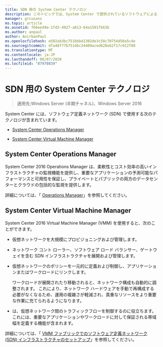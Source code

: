 ```yaml
---
title: SDN 用の System Center テクノロジ
description: このトピックでは、System Center で提供されているソフトウェアによるネットワーク制御 (SDN) テクノロジについて説明します。
manager: grcusanz
ms.topic: article
ms.assetid: f66ee49a-1fd3-4927-a813-64a15017b63b
ms.author: anpaul
author: AnirbanPaul
ms.openlocfilehash: e502ab3bc751bbbd1302de3c58c70754d50a5c4e
ms.sourcegitcommit: dfa48f77b751dbc34409aced628eb2f17c912f08
ms.translationtype: MT
ms.contentlocale: ja-JP
ms.lasthandoff: 08/07/2020
ms.locfileid: "87970839"
---
```

# <a name="system-center-technologies-for-sdn"></a>SDN 用の System Center テクノロジ

>適用先:Windows Server (半期チャネル)、Windows Server 2016

System Center には、ソフトウェア定義ネットワーク (SDN) で使用する次のテクノロジが含まれています。

-   [System Center Operations Manager](#bkmk_scom)

-   [System Center Virtual Machine Manager](#bkmk_scvmm)


## <a name="system-center-operations-manager"></a><a name="bkmk_scom"></a>System Center Operations Manager
System Center 2016 Operations Manager は、柔軟性とコスト効率の高いインフラストラクチャの監視機能を提供し、重要なアプリケーションの予測可能なパフォーマンスと可用性を保証し、プライベートとパブリックの両方のデータセンターとクラウドの包括的な監視を提供します。

詳細については、「 [Operations Manager](https://technet.microsoft.com/library/hh205987.aspx)」を参照してください。

## <a name="system-center-virtual-machine-manager"></a><a name="bkmk_scvmm"></a>System Center Virtual Machine Manager
System Center 2016 Virtual Machine Manager (VMM) を使用すると、次のことができます。

- 仮想ネットワークを大規模にプロビジョニングおよび管理します。
- ネットワーク コント ローラー、ソフトウェア ロード バランサー、ゲートウェイを含む SDN インフラストラクチャを展開および管理します。
- 仮想ネットワークのポリシーを一元的に定義および制御し、アプリケーションまたはワークロードにリンクします。

  ワークロードが展開されたり移動されると、ネットワーク構成も自動的に調整されます。 これにより、ネットワーク ハードウェアを手動で再構成する必要がなくなるため、運用の複雑さが軽減され、貴重なリソースをより重要な作業に充てられるようになります。
- は、仮想ネットワーク間のトラフィックフローを制御するのに役立ちます。これには、重要なアプリケーションやワークロードに対して保証される帯域幅を定義する機能が含まれます。


詳細については、「 [VMM ファブリックでのソフトウェア定義ネットワーク (SDN) インフラストラクチャのセットアップ](https://technet.microsoft.com/system-center-docs/vmm/scenario/sdn-overview)」を参照してください。


